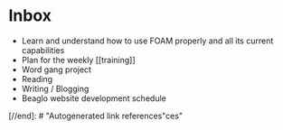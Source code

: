 # Inbox

- Learn and understand how to use FOAM properly and all its current capabilities
- Plan for the weekly [[training]]
- Word gang project
- Reading
- Writing / Blogging
- Beaglo website development schedule

[//begin]: # "Autogenerated link references for markdown compatibility"
[todo]: todo "Todo"
[//end]: # "Autogenerated link references"ces"

